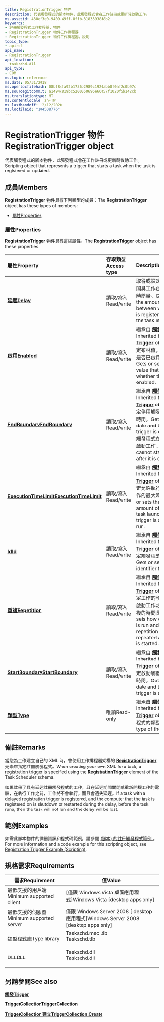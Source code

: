 ```yaml
---
title: RegistrationTrigger 物件
description: 代表觸發程式的腳本物件，此觸發程式會在工作註冊或更新時啟動工作。
ms.assetid: 430ef3e0-9409-49ff-8ffb-31833938d8b2
keywords:
- 註冊觸發程式工作排程器，物件
- RegistrationTrigger 物件工作排程器
- RegistrationTrigger 物件工作排程器，說明
topic_type:
- apiref
api_name:
- RegistrationTrigger
api_location:
- taskschd.dll
api_type:
- COM
ms.topic: reference
ms.date: 05/31/2018
ms.openlocfilehash: 08bf84fa92b1736b2989c1920abb8f0af2c0b97c
ms.sourcegitcommit: a1494c819bc5200050696e66057f1020f5b142cb
ms.translationtype: MT
ms.contentlocale: zh-TW
ms.lasthandoff: 12/12/2020
ms.locfileid: "104508776"
---
```

# <a name="registrationtrigger-object"></a><span data-ttu-id="8de95-106">RegistrationTrigger 物件</span><span class="sxs-lookup"><span data-stu-id="8de95-106">RegistrationTrigger object</span></span>

<span data-ttu-id="8de95-107">代表觸發程式的腳本物件，此觸發程式會在工作註冊或更新時啟動工作。</span><span class="sxs-lookup"><span data-stu-id="8de95-107">Scripting object that represents a trigger that starts a task when the task is registered or updated.</span></span>

## <a name="members"></a><span data-ttu-id="8de95-108">成員</span><span class="sxs-lookup"><span data-stu-id="8de95-108">Members</span></span>

<span data-ttu-id="8de95-109">**RegistrationTrigger** 物件具有下列類型的成員：</span><span class="sxs-lookup"><span data-stu-id="8de95-109">The **RegistrationTrigger** object has these types of members:</span></span>

-   [<span data-ttu-id="8de95-110">屬性</span><span class="sxs-lookup"><span data-stu-id="8de95-110">Properties</span></span>](#properties)

### <a name="properties"></a><span data-ttu-id="8de95-111">屬性</span><span class="sxs-lookup"><span data-stu-id="8de95-111">Properties</span></span>

<span data-ttu-id="8de95-112">**RegistrationTrigger** 物件具有這些屬性。</span><span class="sxs-lookup"><span data-stu-id="8de95-112">The **RegistrationTrigger** object has these properties.</span></span>



| <span data-ttu-id="8de95-113">屬性</span><span class="sxs-lookup"><span data-stu-id="8de95-113">Property</span></span>                                                            | <span data-ttu-id="8de95-114">存取類型</span><span class="sxs-lookup"><span data-stu-id="8de95-114">Access type</span></span>           | <span data-ttu-id="8de95-115">Description</span><span class="sxs-lookup"><span data-stu-id="8de95-115">Description</span></span>                                                                                                                                                                                 |
|:--------------------------------------------------------------------|:----------------------|:--------------------------------------------------------------------------------------------------------------------------------------------------------------------------------------------|
| [<span data-ttu-id="8de95-116">**延遲**</span><span class="sxs-lookup"><span data-stu-id="8de95-116">**Delay**</span></span>](registrationtrigger-delay.md)<br/>               | <span data-ttu-id="8de95-117">讀取/寫入</span><span class="sxs-lookup"><span data-stu-id="8de95-117">Read/write</span></span><br/> | <span data-ttu-id="8de95-118">取得或設定工作的註冊時間與工作啟動時間之間的時間量。</span><span class="sxs-lookup"><span data-stu-id="8de95-118">Gets or sets the amount of time between when the task is registered and when the task is started.</span></span><br/>                                                                                |
| [<span data-ttu-id="8de95-119">**啟用**</span><span class="sxs-lookup"><span data-stu-id="8de95-119">**Enabled**</span></span>](trigger-enabled.md)<br/>                       | <span data-ttu-id="8de95-120">讀取/寫入</span><span class="sxs-lookup"><span data-stu-id="8de95-120">Read/write</span></span><br/> | <span data-ttu-id="8de95-121">繼承自 [**觸發**](trigger.md) 程式物件。</span><span class="sxs-lookup"><span data-stu-id="8de95-121">Inherited from the [**Trigger**](trigger.md) object.</span></span> <span data-ttu-id="8de95-122">取得或設定布林值，這個值會指出是否已啟用觸發程式。</span><span class="sxs-lookup"><span data-stu-id="8de95-122">Gets or sets a Boolean value that indicates whether the trigger is enabled.</span></span><br/>                                                |
| [<span data-ttu-id="8de95-123">**EndBoundary**</span><span class="sxs-lookup"><span data-stu-id="8de95-123">**EndBoundary**</span></span>](trigger-endboundary.md)<br/>               | <span data-ttu-id="8de95-124">讀取/寫入</span><span class="sxs-lookup"><span data-stu-id="8de95-124">Read/write</span></span><br/> | <span data-ttu-id="8de95-125">繼承自 [**觸發**](trigger.md) 程式物件。</span><span class="sxs-lookup"><span data-stu-id="8de95-125">Inherited from the [**Trigger**](trigger.md) object.</span></span> <span data-ttu-id="8de95-126">取得或設定停用觸發程式的日期和時間。</span><span class="sxs-lookup"><span data-stu-id="8de95-126">Gets or sets the date and time when the trigger is deactivated.</span></span> <span data-ttu-id="8de95-127">觸發程式在停用之後無法啟動工作。</span><span class="sxs-lookup"><span data-stu-id="8de95-127">The trigger cannot start the task after it is deactivated.</span></span><br/> |
| [<span data-ttu-id="8de95-128">**ExecutionTimeLimit**</span><span class="sxs-lookup"><span data-stu-id="8de95-128">**ExecutionTimeLimit**</span></span>](trigger-executiontimelimit.md)<br/> | <span data-ttu-id="8de95-129">讀取/寫入</span><span class="sxs-lookup"><span data-stu-id="8de95-129">Read/write</span></span><br/> | <span data-ttu-id="8de95-130">繼承自 [**觸發**](trigger.md) 程式物件。</span><span class="sxs-lookup"><span data-stu-id="8de95-130">Inherited from the [**Trigger**](trigger.md) object.</span></span> <span data-ttu-id="8de95-131">取得或設定允許執行觸發程式之工作的最大時間量。</span><span class="sxs-lookup"><span data-stu-id="8de95-131">Gets or sets the maximum amount of time that the task launched by the trigger is allowed to run.</span></span><br/>                           |
| [<span data-ttu-id="8de95-132">**Id**</span><span class="sxs-lookup"><span data-stu-id="8de95-132">**Id**</span></span>](/windows/desktop/api/taskschd/nf-taskschd-itrigger-get_id)<br/>                                | <span data-ttu-id="8de95-133">讀取/寫入</span><span class="sxs-lookup"><span data-stu-id="8de95-133">Read/write</span></span><br/> | <span data-ttu-id="8de95-134">繼承自 [**觸發**](trigger.md) 程式物件。</span><span class="sxs-lookup"><span data-stu-id="8de95-134">Inherited from the [**Trigger**](trigger.md) object.</span></span> <span data-ttu-id="8de95-135">取得或設定觸發程式的識別碼。</span><span class="sxs-lookup"><span data-stu-id="8de95-135">Gets or sets the identifier for the trigger.</span></span><br/>                                                                               |
| [<span data-ttu-id="8de95-136">**重複**</span><span class="sxs-lookup"><span data-stu-id="8de95-136">**Repetition**</span></span>](trigger-repetition.md)<br/>                 | <span data-ttu-id="8de95-137">讀取/寫入</span><span class="sxs-lookup"><span data-stu-id="8de95-137">Read/write</span></span><br/> | <span data-ttu-id="8de95-138">繼承自 [**觸發**](trigger.md) 程式物件。</span><span class="sxs-lookup"><span data-stu-id="8de95-138">Inherited from the [**Trigger**](trigger.md) object.</span></span> <span data-ttu-id="8de95-139">取得或設定工作的執行頻率，以及啟動工作之後重複模式重複的時間長度。</span><span class="sxs-lookup"><span data-stu-id="8de95-139">Gets or sets how often the task is run and how long the repetition pattern is repeated after the task is started.</span></span><br/>          |
| [<span data-ttu-id="8de95-140">**StartBoundary**</span><span class="sxs-lookup"><span data-stu-id="8de95-140">**StartBoundary**</span></span>](trigger-startboundary.md)<br/>           | <span data-ttu-id="8de95-141">讀取/寫入</span><span class="sxs-lookup"><span data-stu-id="8de95-141">Read/write</span></span><br/> | <span data-ttu-id="8de95-142">繼承自 [**觸發**](trigger.md) 程式物件。</span><span class="sxs-lookup"><span data-stu-id="8de95-142">Inherited from the [**Trigger**](trigger.md) object.</span></span> <span data-ttu-id="8de95-143">取得或設定啟動觸發程式的日期和時間。</span><span class="sxs-lookup"><span data-stu-id="8de95-143">Gets or sets the date and time when the trigger is activated.</span></span><br/>                                                              |
| [<span data-ttu-id="8de95-144">**類型**</span><span class="sxs-lookup"><span data-stu-id="8de95-144">**Type**</span></span>](/windows/desktop/api/taskschd/nf-taskschd-itrigger-get_type)<br/>                            | <span data-ttu-id="8de95-145">唯讀</span><span class="sxs-lookup"><span data-stu-id="8de95-145">Read-only</span></span><br/>  | <span data-ttu-id="8de95-146">繼承自 [**觸發**](trigger.md) 程式物件。</span><span class="sxs-lookup"><span data-stu-id="8de95-146">Inherited from the [**Trigger**](trigger.md) object.</span></span> <span data-ttu-id="8de95-147">取得觸發程式的類型。</span><span class="sxs-lookup"><span data-stu-id="8de95-147">Gets the type of the trigger.</span></span><br/>                                                                                              |



 

## <a name="remarks"></a><span data-ttu-id="8de95-148">備註</span><span class="sxs-lookup"><span data-stu-id="8de95-148">Remarks</span></span>

<span data-ttu-id="8de95-149">當您為工作建立自己的 XML 時，會使用工作排程器架構的 [**RegistrationTrigger**](taskschedulerschema-registrationtrigger-triggergroup-element.md) 元素來指定註冊觸發程式。</span><span class="sxs-lookup"><span data-stu-id="8de95-149">When creating your own XML for a task, a registration trigger is specified using the [**RegistrationTrigger**](taskschedulerschema-registrationtrigger-triggergroup-element.md) element of the Task Scheduler schema.</span></span>

<span data-ttu-id="8de95-150">如果註冊了具有延遲註冊觸發程式的工作，且在延遲期間關閉或重新開機工作的電腦，在執行工作之前，工作將不會執行，而且會遺失延遲。</span><span class="sxs-lookup"><span data-stu-id="8de95-150">If a task with a delayed registration trigger is registered, and the computer that the task is registered on is shutdown or restarted during the delay, before the task runs, then the task will not run and the delay will be lost.</span></span>

## <a name="examples"></a><span data-ttu-id="8de95-151">範例</span><span class="sxs-lookup"><span data-stu-id="8de95-151">Examples</span></span>

<span data-ttu-id="8de95-152">如需此腳本物件的詳細資訊和程式碼範例，請參閱 [ (腳本) 的註冊觸發程式範例 ](registration-trigger-example--scripting-.md)。</span><span class="sxs-lookup"><span data-stu-id="8de95-152">For more information and a code example for this scripting object, see [Registration Trigger Example (Scripting)](registration-trigger-example--scripting-.md).</span></span>

## <a name="requirements"></a><span data-ttu-id="8de95-153">規格需求</span><span class="sxs-lookup"><span data-stu-id="8de95-153">Requirements</span></span>



| <span data-ttu-id="8de95-154">需求</span><span class="sxs-lookup"><span data-stu-id="8de95-154">Requirement</span></span> | <span data-ttu-id="8de95-155">值</span><span class="sxs-lookup"><span data-stu-id="8de95-155">Value</span></span> |
|-------------------------------------|-----------------------------------------------------------------------------------------|
| <span data-ttu-id="8de95-156">最低支援的用戶端</span><span class="sxs-lookup"><span data-stu-id="8de95-156">Minimum supported client</span></span><br/> | <span data-ttu-id="8de95-157">\[僅限 Windows Vista 桌面應用程式\]</span><span class="sxs-lookup"><span data-stu-id="8de95-157">Windows Vista \[desktop apps only\]</span></span><br/>                                          |
| <span data-ttu-id="8de95-158">最低支援的伺服器</span><span class="sxs-lookup"><span data-stu-id="8de95-158">Minimum supported server</span></span><br/> | <span data-ttu-id="8de95-159">僅限 Windows Server 2008 \[ desktop 應用程式\]</span><span class="sxs-lookup"><span data-stu-id="8de95-159">Windows Server 2008 \[desktop apps only\]</span></span><br/>                                    |
| <span data-ttu-id="8de95-160">類型程式庫</span><span class="sxs-lookup"><span data-stu-id="8de95-160">Type library</span></span><br/>             | <dl> <span data-ttu-id="8de95-161"><dt>Taskschd.msc .tlb</dt></span><span class="sxs-lookup"><span data-stu-id="8de95-161"><dt>Taskschd.tlb</dt></span></span> </dl> |
| <span data-ttu-id="8de95-162">DLL</span><span class="sxs-lookup"><span data-stu-id="8de95-162">DLL</span></span><br/>                      | <dl> <span data-ttu-id="8de95-163"><dt>Taskschd.dll</dt></span><span class="sxs-lookup"><span data-stu-id="8de95-163"><dt>Taskschd.dll</dt></span></span> </dl> |



## <a name="see-also"></a><span data-ttu-id="8de95-164">另請參閱</span><span class="sxs-lookup"><span data-stu-id="8de95-164">See also</span></span>

<dl> <dt>

[<span data-ttu-id="8de95-165">**觸發**</span><span class="sxs-lookup"><span data-stu-id="8de95-165">**Trigger**</span></span>](trigger.md)
</dt> <dt>

[<span data-ttu-id="8de95-166">**TriggerCollection**</span><span class="sxs-lookup"><span data-stu-id="8de95-166">**TriggerCollection**</span></span>](triggercollection.md)
</dt> <dt>

[<span data-ttu-id="8de95-167">**TriggerCollection 建立**</span><span class="sxs-lookup"><span data-stu-id="8de95-167">**TriggerCollection.Create**</span></span>](triggercollection-create.md)
</dt> </dl>

 

 





